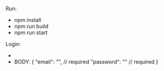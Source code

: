 Run: 
- npm install
- npm run build
- npm run start

Login:
 - [POST]: http://localhost:3001/api/login
 - BODY: {
        "email": "", // required
        "password": "" // required
      }
